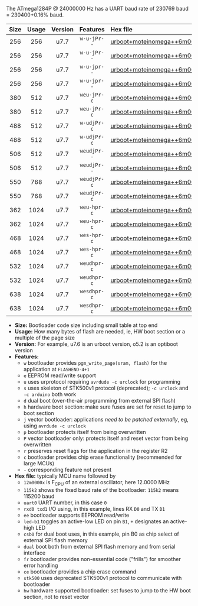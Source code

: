 The ATmega1284P @ 24000000 Hz has a UART baud rate of 230769 baud = 230400+0.16% baud.

|Size|Usage|Version|Features|Hex file|
|:-:|:-:|:-:|:-:|:--|
|256|256|u7.7|`w-u-jPr--`|[urboot+moteinomega++6m0000x+++57k6_uart0_rxd0_txd1_led+d7.hex](https://raw.githubusercontent.com/stefanrueger/urboot.hex/main/boards/moteinomega/external_oscillator/fcpu++6m0000_Hz/br+++57k6_bps/urboot+moteinomega++6m0000x+++57k6_uart0_rxd0_txd1_led+d7.hex)|
|256|256|u7.7|`w-u-jPr--`|[urboot+moteinomega++6m0000x+++57k6_uart1_rxd2_txd3_led+d7.hex](https://raw.githubusercontent.com/stefanrueger/urboot.hex/main/boards/moteinomega/external_oscillator/fcpu++6m0000_Hz/br+++57k6_bps/urboot+moteinomega++6m0000x+++57k6_uart1_rxd2_txd3_led+d7.hex)|
|256|256|u7.7|`w-u-jpr--`|[urboot+moteinomega++6m0000x+++57k6_uart0_rxd0_txd1_led+d7_fr.hex](https://raw.githubusercontent.com/stefanrueger/urboot.hex/main/boards/moteinomega/external_oscillator/fcpu++6m0000_Hz/br+++57k6_bps/urboot+moteinomega++6m0000x+++57k6_uart0_rxd0_txd1_led+d7_fr.hex)|
|256|256|u7.7|`w-u-jpr--`|[urboot+moteinomega++6m0000x+++57k6_uart1_rxd2_txd3_led+d7_fr.hex](https://raw.githubusercontent.com/stefanrueger/urboot.hex/main/boards/moteinomega/external_oscillator/fcpu++6m0000_Hz/br+++57k6_bps/urboot+moteinomega++6m0000x+++57k6_uart1_rxd2_txd3_led+d7_fr.hex)|
|380|512|u7.7|`weu-jPr-c`|[urboot+moteinomega++6m0000x+++57k6_uart0_rxd0_txd1_ee_led+d7_fr_ce.hex](https://raw.githubusercontent.com/stefanrueger/urboot.hex/main/boards/moteinomega/external_oscillator/fcpu++6m0000_Hz/br+++57k6_bps/urboot+moteinomega++6m0000x+++57k6_uart0_rxd0_txd1_ee_led+d7_fr_ce.hex)|
|380|512|u7.7|`weu-jPr-c`|[urboot+moteinomega++6m0000x+++57k6_uart1_rxd2_txd3_ee_led+d7_fr_ce.hex](https://raw.githubusercontent.com/stefanrueger/urboot.hex/main/boards/moteinomega/external_oscillator/fcpu++6m0000_Hz/br+++57k6_bps/urboot+moteinomega++6m0000x+++57k6_uart1_rxd2_txd3_ee_led+d7_fr_ce.hex)|
|488|512|u7.7|`w-udjPr-c`|[urboot+moteinomega++6m0000x+++57k6_uart0_rxd0_txd1_led+d7_csc7_dual_fr_ce.hex](https://raw.githubusercontent.com/stefanrueger/urboot.hex/main/boards/moteinomega/external_oscillator/fcpu++6m0000_Hz/br+++57k6_bps/urboot+moteinomega++6m0000x+++57k6_uart0_rxd0_txd1_led+d7_csc7_dual_fr_ce.hex)|
|488|512|u7.7|`w-udjPr-c`|[urboot+moteinomega++6m0000x+++57k6_uart1_rxd2_txd3_led+d7_csc7_dual_fr_ce.hex](https://raw.githubusercontent.com/stefanrueger/urboot.hex/main/boards/moteinomega/external_oscillator/fcpu++6m0000_Hz/br+++57k6_bps/urboot+moteinomega++6m0000x+++57k6_uart1_rxd2_txd3_led+d7_csc7_dual_fr_ce.hex)|
|506|512|u7.7|`weudjPr--`|[urboot+moteinomega++6m0000x+++57k6_uart0_rxd0_txd1_ee_led+d7_csc7_dual_fr.hex](https://raw.githubusercontent.com/stefanrueger/urboot.hex/main/boards/moteinomega/external_oscillator/fcpu++6m0000_Hz/br+++57k6_bps/urboot+moteinomega++6m0000x+++57k6_uart0_rxd0_txd1_ee_led+d7_csc7_dual_fr.hex)|
|506|512|u7.7|`weudjPr--`|[urboot+moteinomega++6m0000x+++57k6_uart1_rxd2_txd3_ee_led+d7_csc7_dual_fr.hex](https://raw.githubusercontent.com/stefanrueger/urboot.hex/main/boards/moteinomega/external_oscillator/fcpu++6m0000_Hz/br+++57k6_bps/urboot+moteinomega++6m0000x+++57k6_uart1_rxd2_txd3_ee_led+d7_csc7_dual_fr.hex)|
|550|768|u7.7|`weudjPr-c`|[urboot+moteinomega++6m0000x+++57k6_uart0_rxd0_txd1_ee_led+d7_csc7_dual_fr_ce.hex](https://raw.githubusercontent.com/stefanrueger/urboot.hex/main/boards/moteinomega/external_oscillator/fcpu++6m0000_Hz/br+++57k6_bps/urboot+moteinomega++6m0000x+++57k6_uart0_rxd0_txd1_ee_led+d7_csc7_dual_fr_ce.hex)|
|550|768|u7.7|`weudjPr-c`|[urboot+moteinomega++6m0000x+++57k6_uart1_rxd2_txd3_ee_led+d7_csc7_dual_fr_ce.hex](https://raw.githubusercontent.com/stefanrueger/urboot.hex/main/boards/moteinomega/external_oscillator/fcpu++6m0000_Hz/br+++57k6_bps/urboot+moteinomega++6m0000x+++57k6_uart1_rxd2_txd3_ee_led+d7_csc7_dual_fr_ce.hex)|
|362|1024|u7.7|`weu-hpr-c`|[urboot+moteinomega++6m0000x+++57k6_uart0_rxd0_txd1_ee_led+d7_fr_ce_hw.hex](https://raw.githubusercontent.com/stefanrueger/urboot.hex/main/boards/moteinomega/external_oscillator/fcpu++6m0000_Hz/br+++57k6_bps/urboot+moteinomega++6m0000x+++57k6_uart0_rxd0_txd1_ee_led+d7_fr_ce_hw.hex)|
|362|1024|u7.7|`weu-hpr-c`|[urboot+moteinomega++6m0000x+++57k6_uart1_rxd2_txd3_ee_led+d7_fr_ce_hw.hex](https://raw.githubusercontent.com/stefanrueger/urboot.hex/main/boards/moteinomega/external_oscillator/fcpu++6m0000_Hz/br+++57k6_bps/urboot+moteinomega++6m0000x+++57k6_uart1_rxd2_txd3_ee_led+d7_fr_ce_hw.hex)|
|468|1024|u7.7|`wes-hpr-c`|[urboot+moteinomega++6m0000x+++57k6_uart0_rxd0_txd1_ee_led+d7_fr_ce_stk500_hw.hex](https://raw.githubusercontent.com/stefanrueger/urboot.hex/main/boards/moteinomega/external_oscillator/fcpu++6m0000_Hz/br+++57k6_bps/urboot+moteinomega++6m0000x+++57k6_uart0_rxd0_txd1_ee_led+d7_fr_ce_stk500_hw.hex)|
|468|1024|u7.7|`wes-hpr-c`|[urboot+moteinomega++6m0000x+++57k6_uart1_rxd2_txd3_ee_led+d7_fr_ce_stk500_hw.hex](https://raw.githubusercontent.com/stefanrueger/urboot.hex/main/boards/moteinomega/external_oscillator/fcpu++6m0000_Hz/br+++57k6_bps/urboot+moteinomega++6m0000x+++57k6_uart1_rxd2_txd3_ee_led+d7_fr_ce_stk500_hw.hex)|
|532|1024|u7.7|`weudhpr-c`|[urboot+moteinomega++6m0000x+++57k6_uart0_rxd0_txd1_ee_led+d7_csc7_dual_fr_ce_hw.hex](https://raw.githubusercontent.com/stefanrueger/urboot.hex/main/boards/moteinomega/external_oscillator/fcpu++6m0000_Hz/br+++57k6_bps/urboot+moteinomega++6m0000x+++57k6_uart0_rxd0_txd1_ee_led+d7_csc7_dual_fr_ce_hw.hex)|
|532|1024|u7.7|`weudhpr-c`|[urboot+moteinomega++6m0000x+++57k6_uart1_rxd2_txd3_ee_led+d7_csc7_dual_fr_ce_hw.hex](https://raw.githubusercontent.com/stefanrueger/urboot.hex/main/boards/moteinomega/external_oscillator/fcpu++6m0000_Hz/br+++57k6_bps/urboot+moteinomega++6m0000x+++57k6_uart1_rxd2_txd3_ee_led+d7_csc7_dual_fr_ce_hw.hex)|
|638|1024|u7.7|`wesdhpr-c`|[urboot+moteinomega++6m0000x+++57k6_uart0_rxd0_txd1_ee_led+d7_csc7_dual_fr_ce_stk500_hw.hex](https://raw.githubusercontent.com/stefanrueger/urboot.hex/main/boards/moteinomega/external_oscillator/fcpu++6m0000_Hz/br+++57k6_bps/urboot+moteinomega++6m0000x+++57k6_uart0_rxd0_txd1_ee_led+d7_csc7_dual_fr_ce_stk500_hw.hex)|
|638|1024|u7.7|`wesdhpr-c`|[urboot+moteinomega++6m0000x+++57k6_uart1_rxd2_txd3_ee_led+d7_csc7_dual_fr_ce_stk500_hw.hex](https://raw.githubusercontent.com/stefanrueger/urboot.hex/main/boards/moteinomega/external_oscillator/fcpu++6m0000_Hz/br+++57k6_bps/urboot+moteinomega++6m0000x+++57k6_uart1_rxd2_txd3_ee_led+d7_csc7_dual_fr_ce_stk500_hw.hex)|

- **Size:** Bootloader code size including small table at top end
- **Usage:** How many bytes of flash are needed, ie, HW boot section or a multiple of the page size
- **Version:** For example, u7.6 is an urboot version, o5.2 is an optiboot version
- **Features:**
  + `w` bootloader provides `pgm_write_page(sram, flash)` for the application at `FLASHEND-4+1`
  + `e` EEPROM read/write support
  + `u` uses urprotocol requiring `avrdude -c urclock` for programming
  + `s` uses skeleton of STK500v1 protocol (deprecated); `-c urclock` and `-c arduino` both work
  + `d` dual boot (over-the-air programming from external SPI flash)
  + `h` hardware boot section: make sure fuses are set for reset to jump to boot section
  + `j` vector bootloader: applications *need to be patched externally*, eg, using `avrdude -c urclock`
  + `p` bootloader protects itself from being overwritten
  + `P` vector bootloader only: protects itself and reset vector from being overwritten
  + `r` preserves reset flags for the application in the register R2
  + `c` bootloader provides chip erase functionality (recommended for large MCUs)
  + `-` corresponding feature not present
- **Hex file:** typically MCU name followed by
  + `12m0000x` is F<sub>CPU</sub> of an external oscillator, here 12.0000 MHz
  + `115k2` shows the fixed baud rate of the bootloader: `115k2` means 115200 baud
  + `uart0` UART number, in this case `0`
  + `rxd0 txd1` I/O using, in this example, lines RX `D0` and TX `D1`
  + `ee` bootloader supports EEPROM read/write
  + `led-b1` toggles an active-low LED on pin `B1`, `+` designates an active-high LED
  + `csb0` for dual boot uses, in this example, pin B0 as chip select of external SPI flash memory
  + `dual` boot both from external SPI flash memory and from serial interface
  + `fr` bootloader provides non-essential code ("frills") for smoother error handling
  + `ce` bootloader provides a chip erase command
  + `stk500` uses deprecated STK500v1 protocol to communicate with bootloader
  + `hw` hardware supported bootloader: set fuses to jump to the HW boot section, not to reset vector
